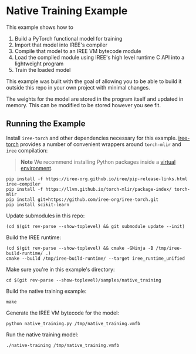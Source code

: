 # Native Training Example

This example shows how to

1. Build a PyTorch functional model for training
2. Import that model into IREE's compiler
3. Compile that model to an IREE VM bytecode module
4. Load the compiled module using IREE's high level runtime C API into a
   lightweight program
5. Train the loaded model

This example was built with the goal of allowing you to be able to build it
outside this repo in your own project with minimal changes.

The weights for the model are stored in the program itself and updated in
memory. This can be modified to be stored however you see fit.

## Running the Example

Install `iree-torch` and other dependencies necessary for this example.
[iree-torch](https://github.com/iree-org/iree-torch) provides a number of
convenient wrappers around `torch-mlir` and `iree` compilation:

> **Note**
> We recommend installing Python packages inside a
> [virtual environment](https://docs.python.org/3/tutorial/venv.html).

```shell
pip install -f https://iree-org.github.io/iree/pip-release-links.html iree-compiler
pip install -f https://llvm.github.io/torch-mlir/package-index/ torch-mlir
pip install git+https://github.com/iree-org/iree-torch.git
pip install scikit-learn
```

Update submodules in this repo:

```shell
(cd $(git rev-parse --show-toplevel) && git submodule update --init)
```

Build the IREE runtime:

```shell
(cd $(git rev-parse --show-toplevel) && cmake -GNinja -B /tmp/iree-build-runtime/ .)
cmake --build /tmp/iree-build-runtime/ --target iree_runtime_unified
```

Make sure you're in this example's directory:

```shell
cd $(git rev-parse --show-toplevel)/samples/native_training
```

Build the native training example:

```shell
make
```

Generate the IREE VM bytecode for the model:

```shell
python native_training.py /tmp/native_training.vmfb
```

Run the native training model:

```shell
./native-training /tmp/native_training.vmfb
```